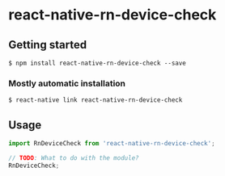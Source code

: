 # react-native-rn-device-check

## Getting started

`$ npm install react-native-rn-device-check --save`

### Mostly automatic installation

`$ react-native link react-native-rn-device-check`

## Usage
```javascript
import RnDeviceCheck from 'react-native-rn-device-check';

// TODO: What to do with the module?
RnDeviceCheck;
```

